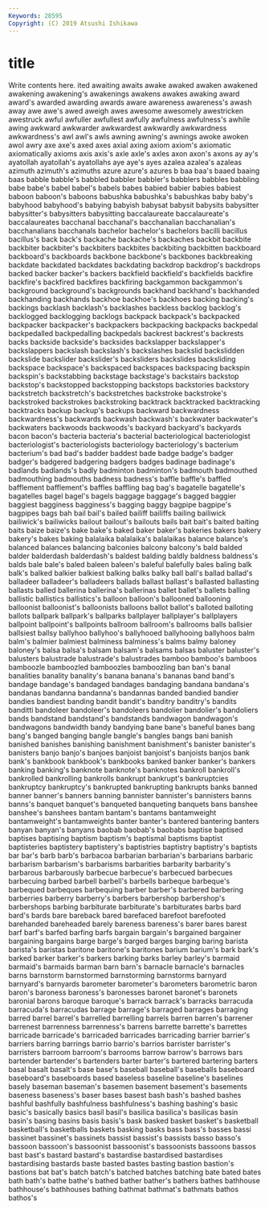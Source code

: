 ```yaml
---
Keywords: 28595
Copyright: (C) 2019 Atsushi Ishikawa
---
```


# title

Write contents here.
ited awaiting awaits awake
awaked awaken awakened awakening awakening's awakenings awakens awakes awaking award
award's awarded awarding awards aware awareness awareness's awash away awe
awe's awed aweigh awes awesome awesomely awestricken awestruck awful awfuller
awfullest awfully awfulness awfulness's awhile awing awkward awkwarder awkwardest awkwardly
awkwardness awkwardness's awl awl's awls awning awning's awnings awoke awoken
awol awry axe axe's axed axes axial axing axiom axiom's
axiomatic axiomatically axioms axis axis's axle axle's axles axon axon's
axons ay ay's ayatollah ayatollah's ayatollahs aye aye's ayes azalea
azalea's azaleas azimuth azimuth's azimuths azure azure's azures b baa
baa's baaed baaing baas babble babble's babbled babbler babbler's babblers
babbles babbling babe babe's babel babel's babels babes babied babier
babies babiest baboon baboon's baboons babushka babushka's babushkas baby baby's
babyhood babyhood's babying babyish babysat babysit babysits babysitter babysitter's babysitters
babysitting baccalaureate baccalaureate's baccalaureates bacchanal bacchanal's bacchanalian bacchanalian's bacchanalians bacchanals
bachelor bachelor's bachelors bacilli bacillus bacillus's back back's backache backache's
backaches backbit backbite backbiter backbiter's backbiters backbites backbiting backbitten backboard
backboard's backboards backbone backbone's backbones backbreaking backdate backdated backdates backdating
backdrop backdrop's backdrops backed backer backer's backers backfield backfield's backfields
backfire backfire's backfired backfires backfiring backgammon backgammon's background background's backgrounds
backhand backhand's backhanded backhanding backhands backhoe backhoe's backhoes backing backing's
backings backlash backlash's backlashes backless backlog backlog's backlogged backlogging backlogs
backpack backpack's backpacked backpacker backpacker's backpackers backpacking backpacks backpedal backpedalled
backpedalling backpedals backrest backrest's backrests backs backside backside's backsides backslapper
backslapper's backslappers backslash backslash's backslashes backslid backslidden backslide backslider backslider's
backsliders backslides backsliding backspace backspace's backspaced backspaces backspacing backspin backspin's
backstabbing backstage backstage's backstairs backstop backstop's backstopped backstopping backstops backstories
backstory backstretch backstretch's backstretches backstroke backstroke's backstroked backstrokes backstroking backtrack
backtracked backtracking backtracks backup backup's backups backward backwardness backwardness's backwards
backwash backwash's backwater backwater's backwaters backwoods backwoods's backyard backyard's backyards
bacon bacon's bacteria bacteria's bacterial bacteriological bacteriologist bacteriologist's bacteriologists bacteriology
bacteriology's bacterium bacterium's bad bad's badder baddest bade badge badge's
badger badger's badgered badgering badgers badges badinage badinage's badlands badlands's
badly badminton badminton's badmouth badmouthed badmouthing badmouths badness badness's baffle
baffle's baffled bafflement bafflement's baffles baffling bag bag's bagatelle bagatelle's
bagatelles bagel bagel's bagels baggage baggage's bagged baggier baggiest bagginess
bagginess's bagging baggy bagpipe bagpipe's bagpipes bags bah bail bail's
bailed bailiff bailiffs bailing bailiwick bailiwick's bailiwicks bailout bailout's bailouts
bails bait bait's baited baiting baits baize baize's bake bake's
baked baker baker's bakeries bakers bakery bakery's bakes baking balalaika
balalaika's balalaikas balance balance's balanced balances balancing balconies balcony balcony's
bald balded balder balderdash balderdash's baldest balding baldly baldness baldness's
balds bale bale's baled baleen baleen's baleful balefully bales baling
balk balk's balked balkier balkiest balking balks balky ball ball's
ballad ballad's balladeer balladeer's balladeers ballads ballast ballast's ballasted ballasting
ballasts balled ballerina ballerina's ballerinas ballet ballet's ballets balling ballistic
ballistics ballistics's balloon balloon's ballooned ballooning balloonist balloonist's balloonists balloons
ballot ballot's balloted balloting ballots ballpark ballpark's ballparks ballplayer ballplayer's
ballplayers ballpoint ballpoint's ballpoints ballroom ballroom's ballrooms balls ballsier ballsiest
ballsy ballyhoo ballyhoo's ballyhooed ballyhooing ballyhoos balm balm's balmier balmiest
balminess balminess's balms balmy baloney baloney's balsa balsa's balsam balsam's
balsams balsas baluster baluster's balusters balustrade balustrade's balustrades bamboo bamboo's
bamboos bamboozle bamboozled bamboozles bamboozling ban ban's banal banalities banality
banality's banana banana's bananas band band's bandage bandage's bandaged bandages
bandaging bandana bandana's bandanas bandanna bandanna's bandannas banded bandied bandier
bandies bandiest banding bandit bandit's banditry banditry's bandits banditti bandoleer
bandoleer's bandoleers bandolier bandolier's bandoliers bands bandstand bandstand's bandstands bandwagon
bandwagon's bandwagons bandwidth bandy bandying bane bane's baneful banes bang
bang's banged banging bangle bangle's bangles bangs bani banish banished
banishes banishing banishment banishment's banister banister's banisters banjo banjo's banjoes
banjoist banjoist's banjoists banjos bank bank's bankbook bankbook's bankbooks banked
banker banker's bankers banking banking's banknote banknote's banknotes bankroll bankroll's
bankrolled bankrolling bankrolls bankrupt bankrupt's bankruptcies bankruptcy bankruptcy's bankrupted bankrupting
bankrupts banks banned banner banner's banners banning bannister bannister's bannisters
banns banns's banquet banquet's banqueted banqueting banquets bans banshee banshee's
banshees bantam bantam's bantams bantamweight bantamweight's bantamweights banter banter's bantered
bantering banters banyan banyan's banyans baobab baobab's baobabs baptise baptised
baptises baptising baptism baptism's baptismal baptisms baptist baptisteries baptistery baptistery's
baptistries baptistry baptistry's baptists bar bar's barb barb's barbacoa barbarian
barbarian's barbarians barbaric barbarism barbarism's barbarisms barbarities barbarity barbarity's barbarous
barbarously barbecue barbecue's barbecued barbecues barbecuing barbed barbell barbell's barbells
barbeque barbeque's barbequed barbeques barbequing barber barber's barbered barbering barberries
barberry barberry's barbers barbershop barbershop's barbershops barbing barbiturate barbiturate's barbiturates
barbs bard bard's bards bare bareback bared barefaced barefoot barefooted
barehanded bareheaded barely bareness bareness's barer bares barest barf barf's
barfed barfing barfs bargain bargain's bargained bargainer bargaining bargains barge
barge's barged barges barging baring barista barista's baristas baritone baritone's
baritones barium barium's bark bark's barked barker barker's barkers barking
barks barley barley's barmaid barmaid's barmaids barman barn barn's barnacle
barnacle's barnacles barns barnstorm barnstormed barnstorming barnstorms barnyard barnyard's barnyards
barometer barometer's barometers barometric baron baron's baroness baroness's baronesses baronet
baronet's baronets baronial barons baroque baroque's barrack barrack's barracks barracuda
barracuda's barracudas barrage barrage's barraged barrages barraging barred barrel barrel's
barrelled barrelling barrels barren barren's barrener barrenest barrenness barrenness's barrens
barrette barrette's barrettes barricade barricade's barricaded barricades barricading barrier barrier's
barriers barring barrings barrio barrio's barrios barrister barrister's barristers barroom
barroom's barrooms barrow barrow's barrows bars bartender bartender's bartenders barter
barter's bartered bartering barters basal basalt basalt's base base's baseball
baseball's baseballs baseboard baseboard's baseboards based baseless baseline baseline's baselines
basely baseman baseman's basemen basement basement's basements baseness baseness's baser
bases basest bash bash's bashed bashes bashful bashfully bashfulness bashfulness's
bashing bashing's basic basic's basically basics basil basil's basilica basilica's
basilicas basin basin's basing basins basis basis's bask basked basket
basket's basketball basketball's basketballs baskets basking basks bass bass's basses
bassi bassinet bassinet's bassinets bassist bassist's bassists basso basso's bassoon
bassoon's bassoonist bassoonist's bassoonists bassoons bassos bast bast's bastard bastard's
bastardise bastardised bastardises bastardising bastards baste basted bastes basting bastion
bastion's bastions bat bat's batch batch's batched batches batching bate
bated bates bath bath's bathe bathe's bathed bather bather's bathers
bathes bathhouse bathhouse's bathhouses bathing bathmat bathmat's bathmats bathos bathos's
